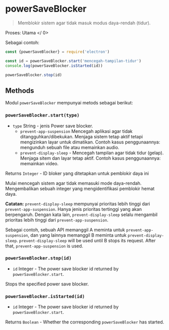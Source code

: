 # powerSaveBlocker

> Memblokir sistem agar tidak masuk modus daya-rendah (tidur).

Proses:  Utama </ 0></p> 

Sebagai contoh:

```javascript
const {powerSaveBlocker} = require('electron') 

const id = powerSaveBlocker.start('mencegah-tampilan-tidur') 
console.log(powerSaveBlocker.isStarted(id)) 

powerSaveBlocker.stop(id)
```

## Methods

Modul `powerSaveBlocker` mempunyai metods sebagai berikut:

### `powerSaveBlocker.start(type)`

* `type` String - jenis Power save blocker. 
  * `prevent-app-suspension` Mencegah aplikasi agar tidak ditangguhkan/dibekukan. Menjaga sistem tetap aktif tetapi mengizinkan layar untuk dimatikan. Contoh kasus penggunaannya: mengunduh sebuah file atau memainkan audio.
  * `prevent-display-sleep` - Mencegah tampilan agar tidak tidur (gelap). Menjaga sitem dan layar tetap aktif. Contoh kasus penggunaannya: memainkan video.

Returns `Integer` - ID bloker yang ditetapkan untuk pemblokir daya ini

Mulai mencegah sistem agar tidak memasuki mode daya-rendah. Mengembalikan sebuah integer yang mengidentifikasi pemblokir hemat daya.

**Catatan:** `prevent-display-sleep` mempunyai prioritas lebih tinggi dari `prevent-app-suspension`. Hanya jenis prioritas tertinggi yang akan berpengaruh. Dengan kata lain, `prevent-display-sleep` selalu mengambil prioritas lebih tinggi dari `prevent-app-suspension`.

Sebagai contoh, sebuah API memanggil A meminta untuk `prevent-app-suspension`, dan yang lainnya memanggil B meminta untuk `prevent-display-sleep`. `prevent-display-sleep` will be used until B stops its request. After that, `prevent-app-suspension` is used.

### `powerSaveBlocker.stop(id)`

* `id` Integer - The power save blocker id returned by `powerSaveBlocker.start`.

Stops the specified power save blocker.

### `powerSaveBlocker.isStarted(id)`

* `id` Integer - The power save blocker id returned by `powerSaveBlocker.start`.

Returns `Boolean` - Whether the corresponding `powerSaveBlocker` has started.